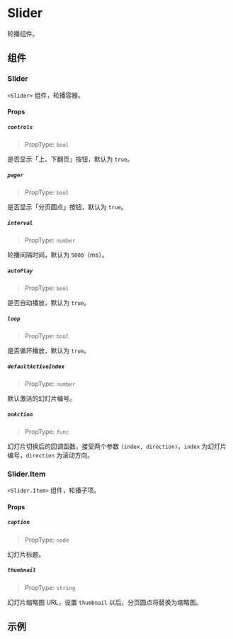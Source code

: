 # Slider

轮播组件。

## 组件

### Slider

`<Slider>` 组件，轮播容器。

#### Props

##### `controls`

> PropType: `bool`

是否显示「上、下翻页」按钮，默认为 `true`。

##### `pager`

> PropType: `bool`

是否显示「分页圆点」按钮，默认为 `true`。

##### `interval`

> PropType: `number`

轮播间隔时间，默认为 `5000`（ms）。

##### `autoPlay`

> PropType: `bool`

是否自动播放，默认为 `true`。

##### `loop`

> PropType: `bool`

是否循环播放，默认为 `true`。

##### `defaultActiveIndex`

> PropType: `number`

默认激活的幻灯片编号。

##### `onAction`

> PropType: `func`

幻灯片切换后的回调函数，接受两个参数 `(index, direction)`，`index` 为幻灯片编号，`direction` 为滚动方向。


### Slider.Item

`<Slider.Item>` 组件，轮播子项。

#### Props

##### `caption`

> PropType: `node`

幻灯片标题。

##### `thumbnail`

> PropType: `string`

幻灯片缩略图 URL，设置 `thumbnail` 以后，分页圆点将替换为缩略图。


## 示例
